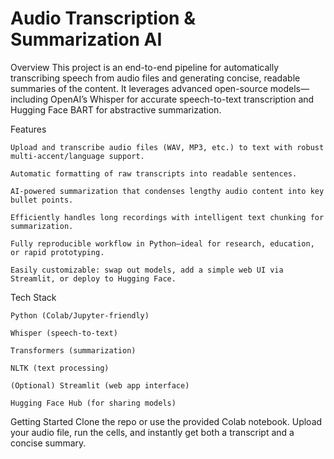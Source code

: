 
# Audio Transcription & Summarization AI

Overview
This project is an end-to-end pipeline for automatically transcribing speech from audio files and generating concise, readable summaries of the content. It leverages advanced open-source models—including OpenAI’s Whisper for accurate speech-to-text transcription and Hugging Face BART for abstractive summarization.

Features

    Upload and transcribe audio files (WAV, MP3, etc.) to text with robust multi-accent/language support.

    Automatic formatting of raw transcripts into readable sentences.

    AI-powered summarization that condenses lengthy audio content into key bullet points.

    Efficiently handles long recordings with intelligent text chunking for summarization.

    Fully reproducible workflow in Python—ideal for research, education, or rapid prototyping.

    Easily customizable: swap out models, add a simple web UI via Streamlit, or deploy to Hugging Face.

Tech Stack

    Python (Colab/Jupyter-friendly)

    Whisper (speech-to-text)

    Transformers (summarization)

    NLTK (text processing)

    (Optional) Streamlit (web app interface)

    Hugging Face Hub (for sharing models)

Getting Started
Clone the repo or use the provided Colab notebook. Upload your audio file, run the cells, and instantly get both a transcript and a concise summary.
